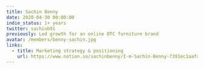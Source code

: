 ```yaml
---
title: Sachin Benny
date: 2020-04-30 00:00:00
indie_status: 1+ years
twitter: sachinb91
previously: Led growth for an online DTC furniture brand
avatar: /members/benny-sachin.jpg
links:
  - title: Marketing strategy & positioning
    url: https://www.notion.so/sachinbenny/I-m-Sachin-Benny-7391ec1aafa94af28599a2b089c4bf35    
---
```


